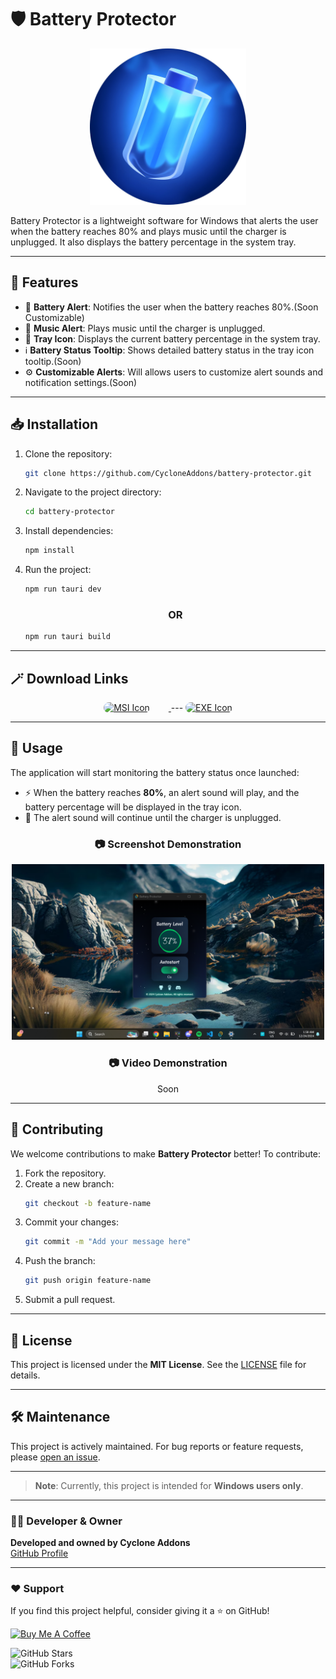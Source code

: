 # 🛡️ Battery Protector
<p align="center">
  <img src="./src-tauri/icons/icon.png" alt="Battery Protector Logo" width="250" height="250">
</p>

Battery Protector is a lightweight software for Windows that alerts the user when the battery reaches 80% and plays music until the charger is unplugged. It also displays the battery percentage in the system tray.

---

## 🚀 Features

- 🔔 **Battery Alert**: Notifies the user when the battery reaches 80%.(Soon Customizable)
- 🎵 **Music Alert**: Plays music until the charger is unplugged.
- 📌 **Tray Icon**: Displays the current battery percentage in the system tray.
- ℹ️ **Battery Status Tooltip**: Shows detailed battery status in the tray icon tooltip.(Soon)
- ⚙️ **Customizable Alerts**: Will allows users to customize alert sounds and notification settings.(Soon)

---

## 📥 Installation

1. Clone the repository:
   ```sh
   git clone https://github.com/CycloneAddons/battery-protector.git
   ```
2. Navigate to the project directory:
   ```sh
   cd battery-protector
   ```
3. Install dependencies:
   ```sh
   npm install
   ```
4. Run the project:
   ```sh
   npm run tauri dev
   ```
   ### <p align="center">OR</p>

    ```sh
   npm run tauri build
    ```

---

## 🪄 Download Links

<p align="center">
<a href="https://github.com/CycloneAddons/battery-protector/releases/download/v0.1.0/Battery.Protector_0.1.0_x64_en-US.msi" target="_blank">
    <img src="https://encrypted-tbn0.gstatic.com/images?q=tbn:ANd9GcSIA6EQGWpIc35oJ9C3CNGLXceYtWVitsCc3gfQrvvDVmefEWY72Rd70m4PaYTq6DTOUpA&usqp=CAU" alt="MSI Icon" height="70"  style="margin-right: 30px; border-radius: 20px;">
  </a>   
  <a>---</a>
  <a href="https://github.com/CycloneAddons/battery-protector/releases/download/v0.1.0/Battery.Protector_0.1.0_x64-setup.exe" target="_blank">
    <img src="https://i.postimg.cc/brdptVN6/Untitled-design.png" alt="EXE Icon"  height="70"  style="border-radius: 20px;">
  </a>
  
</p>


---

## 📖 Usage

The application will start monitoring the battery status once launched:

- ⚡ When the battery reaches **80%**, an alert sound will play, and the battery percentage will be displayed in the tray icon.
- 🔌 The alert sound will continue until the charger is unplugged.

### <p align="center">📷 Screenshot Demonstration</p>  
<p align="center">
  <img src="./screenshots/image.png" alt="Battery Protector Screenshot" width="500">
</p>

### <p align="center">📷 Video Demonstration</p>  
<p align="center">Soon
  <!-- <a>
    <img src="" alt="Battery Protector Video Demonstration" width="500">
  </a> -->
</p>

---

## 🤝 Contributing

We welcome contributions to make **Battery Protector** better! To contribute:

1. Fork the repository.
2. Create a new branch:  
   ```sh
   git checkout -b feature-name
   ```
3. Commit your changes:  
   ```sh
   git commit -m "Add your message here"
   ```
4. Push the branch:  
   ```sh
   git push origin feature-name
   ```
5. Submit a pull request.

---

## 📜 License

This project is licensed under the **MIT License**. See the [LICENSE](./LICENSE) file for details.

---

## 🛠 Maintenance

This project is actively maintained. For bug reports or feature requests, please [open an issue](https://github.com/CycloneAddons/battery-protector/issues).

---

> **Note**: Currently, this project is intended for **Windows users only**.

---
### 👨‍💻 Developer & Owner

**Developed and owned by Cyclone Addons**  
[GitHub Profile](https://github.com/CycloneAddons)

---

### ❤️ Support

If you find this project helpful, consider giving it a ⭐ on GitHub!

<a href="https://www.buymeacoffee.com/cycloneaddons">
  <img src="https://cdn.buymeacoffee.com/buttons/v2/default-yellow.png"width="100"  alt="Buy Me A Coffee">
</a>

![GitHub Stars](https://img.shields.io/github/stars/CycloneAddons/battery-protector?style=social)  
![GitHub Forks](https://img.shields.io/github/forks/CycloneAddons/battery-protector?style=social)
